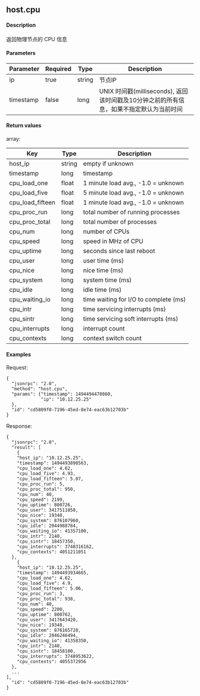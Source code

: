 host.cpu
----------------


#### Description

返回物理节点的 CPU 信息

#### Parameters


|Parameter|Required|  Type  |                             Description                                      |
|---------|--------|--------|------------------------------------------------------------------------------|
|ip       |true    |string  |节点IP|
|timestamp|false   |long    |UNIX 时间戳(milliseconds), 返回该时间戳及10分钟之前的所有信息，如果不指定默认为当前时间|

#### Return values

array:

|     Key        | Type |                                             Description                                 |
|----------------|------|-----------------------------------------------------------------------------------------|
|host_ip         |string|empty if unknown|
|timestamp       |long  |timestamp|
|cpu_load_one    |float |1 minute load avg., -1.0 = unknown|
|cpu_load_five   |float |5 minute load avg., -1.0 = unknown|
|cpu_load_fifteen|float |1 minute load avg., -1.0 = unknown|
|cpu_proc_run    |long  |total number of running processes |
|cpu_proc_total  |long  |total number of processes |
|cpu_num         |long  |number of CPUs |
|cpu_speed       |long  |speed in MHz of CPU |
|cpu_uptime      |long  |seconds since last reboot |
|cpu_user        |long  |user time (ms) |
|cpu_nice        |long  |nice time (ms) |
|cpu_system      |long  |system time (ms) |
|cpu_idle        |long  |idle time (ms) |
|cpu_waiting_io  |long  |time waiting for I/O to complete (ms) |
|cpu_intr        |long  |time servicing interrupts (ms) |
|cpu_sintr       |long  |time servicing soft interrupts (ms) |
|cpu_interrupts  |long  |interrupt count |
|cpu_contexts    |long  |context switch count |




#### Examples

Request: 

    {
      "jsonrpc": "2.0",
      "method": "host.cpu", 
      "params": {"timestamp": 1494494478860, 
                 "ip": "10.12.25.25"
      }, 
      "id": "cd5809f0-7196-45ed-8e74-eac63b12703b"
    }
    
Response: 

    {
      "jsonrpc": "2.0",
      "result": [
        {
        "host_ip": "10.12.25.25",
        "timestamp": 1494493898563,
        "cpu_load_one": 4.62,
        "cpu_load_five": 4.93,
        "cpu_load_fifteen": 5.07,
        "cpu_proc_run": 5,
        "cpu_proc_total": 950,
        "cpu_num": 40,
        "cpu_speed": 2199,
        "cpu_uptime": 800726,
        "cpu_user": 3417511050,
        "cpu_nice": 19340,
        "cpu_system": 876107960,
        "cpu_idle": 2044988784,
        "cpu_waiting_io": 41357100,
        "cpu_intr": 2140,
        "cpu_sintr": 18457350,
        "cpu_interrupts": 3748316162,
        "cpu_contexts": 4051211051
      },
        {
        "host_ip": "10.12.25.25",
        "timestamp": 1494493934665,
        "cpu_load_one": 4.62,
        "cpu_load_five": 4.9,
        "cpu_load_fifteen": 5.06,
        "cpu_proc_run": 3,
        "cpu_proc_total": 938,
        "cpu_num": 40,
        "cpu_speed": 2200,
        "cpu_uptime": 800762,
        "cpu_user": 3417643420,
        "cpu_nice": 19340,
        "cpu_system": 876165720,
        "cpu_idle": 2046246494,
        "cpu_waiting_io": 41358350,
        "cpu_intr": 2140,
        "cpu_sintr": 18458100,
        "cpu_interrupts": 3748953622,
        "cpu_contexts": 4055372956
      },
      ...
    ],
      "id": "cd5809f0-7196-45ed-8e74-eac63b12703b"
    }
